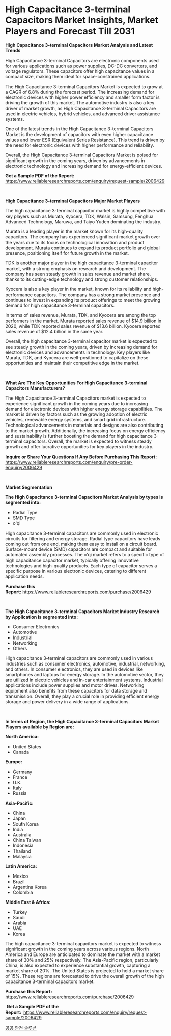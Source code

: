 <p><h1>High Capacitance 3-terminal Capacitors Market Insights, Market Players and Forecast Till 2031</h1></p><p><strong>High Capacitance 3-terminal Capacitors Market Analysis and Latest Trends</strong></p>
<p><p>High Capacitance 3-terminal Capacitors are electronic components used for various applications such as power supplies, DC-DC converters, and voltage regulators. These capacitors offer high capacitance values in a compact size, making them ideal for space-constrained applications.</p><p>The High Capacitance 3-terminal Capacitors Market is expected to grow at a CAGR of 6.8% during the forecast period. The increasing demand for electronic devices with higher power efficiency and smaller form factor is driving the growth of this market. The automotive industry is also a key driver of market growth, as High Capacitance 3-terminal Capacitors are used in electric vehicles, hybrid vehicles, and advanced driver assistance systems.</p><p>One of the latest trends in the High Capacitance 3-terminal Capacitors Market is the development of capacitors with even higher capacitance values and lower ESR (Equivalent Series Resistance). This trend is driven by the need for electronic devices with higher performance and reliability.</p><p>Overall, the High Capacitance 3-terminal Capacitors Market is poised for significant growth in the coming years, driven by advancements in electronic technology and increasing demand for energy-efficient devices.</p></p>
<p><strong>Get a Sample PDF of the Report:&nbsp;</strong> <a href="https://www.reliableresearchreports.com/enquiry/request-sample/2006429">https://www.reliableresearchreports.com/enquiry/request-sample/2006429</a></p>
<p>&nbsp;</p>
<p><strong>High Capacitance 3-terminal Capacitors Major Market Players</strong></p>
<p><p>The high capacitance 3-terminal capacitor market is highly competitive with key players such as Murata, Kyocera, TDK, Walsin, Samsung, Fenghua Advanced Technology, Maruwa, and Taiyo Yuden dominating the industry. </p><p>Murata is a leading player in the market known for its high-quality capacitors. The company has experienced significant market growth over the years due to its focus on technological innovation and product development. Murata continues to expand its product portfolio and global presence, positioning itself for future growth in the market.</p><p>TDK is another major player in the high capacitance 3-terminal capacitor market, with a strong emphasis on research and development. The company has seen steady growth in sales revenue and market share, thanks to its cutting-edge technology and strong customer relationships.</p><p>Kyocera is also a key player in the market, known for its reliability and high-performance capacitors. The company has a strong market presence and continues to invest in expanding its product offerings to meet the growing demand for high capacitance 3-terminal capacitors.</p><p>In terms of sales revenue, Murata, TDK, and Kyocera are among the top performers in the market. Murata reported sales revenue of $14.9 billion in 2020, while TDK reported sales revenue of $13.6 billion. Kyocera reported sales revenue of $12.4 billion in the same year.</p><p>Overall, the high capacitance 3-terminal capacitor market is expected to see steady growth in the coming years, driven by increasing demand for electronic devices and advancements in technology. Key players like Murata, TDK, and Kyocera are well-positioned to capitalize on these opportunities and maintain their competitive edge in the market.</p></p>
<p>&nbsp;</p>
<p><strong>What Are The Key Opportunities For High Capacitance 3-terminal Capacitors Manufacturers?</strong></p>
<p><p>The High Capacitance 3-terminal Capacitors market is expected to experience significant growth in the coming years due to increasing demand for electronic devices with higher energy storage capabilities. The market is driven by factors such as the growing adoption of electric vehicles, renewable energy systems, and smart grid infrastructure. Technological advancements in materials and designs are also contributing to the market growth. Additionally, the increasing focus on energy efficiency and sustainability is further boosting the demand for high capacitance 3-terminal capacitors. Overall, the market is expected to witness steady growth and offer lucrative opportunities for key players in the industry.</p></p>
<p><strong>Inquire or Share Your Questions If Any Before Purchasing This Report:</strong> <a href="https://www.reliableresearchreports.com/enquiry/pre-order-enquiry/2006429">https://www.reliableresearchreports.com/enquiry/pre-order-enquiry/2006429</a></p>
<p>&nbsp;</p>
<p><strong>Market Segmentation</strong></p>
<p><strong>The High Capacitance 3-terminal Capacitors Market Analysis by types is segmented into:</strong></p>
<p><ul><li>Radial Type</li><li>SMD Type</li><li>o'qi</li></ul></p>
<p><p>High capacitance 3-terminal capacitors are commonly used in electronic circuits for filtering and energy storage. Radial type capacitors have leads coming out from one end, making them easy to install on a circuit board. Surface-mount device (SMD) capacitors are compact and suitable for automated assembly processes. The o'qi market refers to a specific type of high capacitance capacitor market, typically offering innovative technologies and high-quality products. Each type of capacitor serves a specific purpose in various electronic devices, catering to different application needs.</p></p>
<p><strong>Purchase this Report:&nbsp;</strong><a href="https://www.reliableresearchreports.com/purchase/2006429">https://www.reliableresearchreports.com/purchase/2006429</a></p>
<p>&nbsp;</p>
<p><strong>The High Capacitance 3-terminal Capacitors Market Industry Research by Application is segmented into:</strong></p>
<p><ul><li>Consumer Electronics</li><li>Automotive</li><li>Industrial</li><li>Networking</li><li>Others</li></ul></p>
<p><p>High capacitance 3-terminal capacitors are commonly used in various industries such as consumer electronics, automotive, industrial, networking, and others. In consumer electronics, they are used in devices like smartphones and laptops for energy storage. In the automotive sector, they are utilized in electric vehicles and in-car entertainment systems. Industrial applications include power supplies and motor drives. Networking equipment also benefits from these capacitors for data storage and transmission. Overall, they play a crucial role in providing efficient energy storage and power delivery in a wide range of applications.</p></p>
<p>&nbsp;</p>
<p><strong>In terms of Region, the High Capacitance 3-terminal Capacitors Market Players available by Region are:</strong></p>
<p>
    <p> <strong> North America: </strong>
        <ul>
            <li>United States</li>
            <li>Canada</li>
        </ul>
        </p> 
    <p> <strong> Europe: </strong>
        <ul>
            <li>Germany</li>
            <li>France</li>
            <li>U.K.</li>
            <li>Italy</li>
            <li>Russia</li>
        </ul>
        </p> 
    <p> <strong> Asia-Pacific: </strong>
        <ul>
            <li>China</li>
            <li>Japan</li>
            <li>South Korea</li>
            <li>India</li>
            <li>Australia</li>
            <li>China Taiwan</li>
            <li>Indonesia</li>
            <li>Thailand</li>
            <li>Malaysia</li>
        </ul>
        </p> 
    <p> <strong> Latin America: </strong>
        <ul>
            <li>Mexico</li>
            <li>Brazil</li>
            <li>Argentina Korea</li>
            <li>Colombia</li>
        </ul>
        </p> 
    <p> <strong> Middle East & Africa: </strong>
        <ul>
            <li>Turkey</li>
            <li>Saudi</li>
            <li>Arabia</li>
            <li>UAE</li>
            <li>Korea</li>
        </ul>
    </p>
    </p>
<p><p>The high capacitance 3-terminal capacitors market is expected to witness significant growth in the coming years across various regions. North America and Europe are anticipated to dominate the market with a market share of 30% and 25% respectively. The Asia-Pacific region, particularly China, is also expected to experience substantial growth, capturing a market share of 20%. The United States is projected to hold a market share of 15%. These regions are forecasted to drive the overall growth of the high capacitance 3-terminal capacitors market.</p></p>
<p><strong>Purchase this Report: </strong><a href="https://www.reliableresearchreports.com/purchase/2006429">https://www.reliableresearchreports.com/purchase/2006429</a></p>
<p>&nbsp;<strong>Get a Sample PDF of the Report:&nbsp;&nbsp;</strong><a href="https://www.reliableresearchreports.com/enquiry/request-sample/2006429">https://www.reliableresearchreports.com/enquiry/request-sample/2006429</a></p>
<p><strong></strong></p>
<p><p><a href="https://github.com/fernandotryO5lson96765/Market-Research-Report-List-1/blob/main/537231213378.md">공공 안전 솔루션</a></p></p>